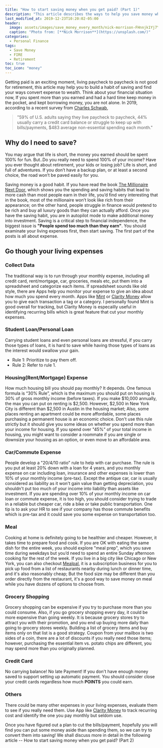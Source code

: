```yaml
---
title: "How to start saving money when you get paid? (Part 1)"
description: "This article describes the ways to help you save money when you get paid, and gives suggestions on how to cut your monthly bills and payment"
last_modified_at: 2019-12-23T10:20:02-05:00
header:
  image: assets/images/save_money_every_month/nick-morrison-FHnnjk1Yj7Y-unsplash.jpg
  caption: "Photo from: [**Nick Morrison**](https://unsplash.com/)"
categories:
  - Personal Finance
tags:
  - Save Money
  - FIRE
  - Retirement
toc: true
toc_icon: "money"
---
```

 
Getting paid is an exciting moment, living paycheck to paycheck is not good for retirement, this article may help you to build a habit of saving and find your ways convert expense to wealth.
Think about your financial situation now, If you spent more than you earned and had a hard time keep money in the pocket, and kept borrowing money, you are not alone. In 2019, according to a recent survey from [Charles Schwab](https://content.schwab.com/web/retail/public/about-schwab/Charles-Schwab-2019-Modern-Wealth-Survey-findings-0519-9JBP.pdf),
> "59% of U.S. adults saying they live paycheck to paycheck, 44% usually carry a credit card balance or struggle to keep up with bills/payments, $483 average non-essential spending each month."
 
## Why do I need to save?
 
You may argue that life is short, the money you earned should be spent 100% for fun. But..Do you really need to spend 100% of your income? Have you ever thought about retirement, your kids or losing job? Life is short, and full of adventures. If you don’t have a backup plan, or at least a second choice, the road won’t be paved easily for you.
 
Saving money is a good habit. If you have read the book [The Millionaire Next Door](https://www.amazon.com/Millionaire-Next-Door-Surprising-Americas/dp/1589795474), which shows you the spending and saving habits that lead to more cash than most people earn in their life, you’d find very interesting that in the book, most of the millionaire won’t look like rich from their appearance; on the other hand, people struggle in finance would pretend to be rich and buy all luxury goods than they can actually afford. Once you have the saving habit, you are in autopilot mode to make additional money into investment. Saving is a critical step to financial independence, the biggest issue is **"People spend too much than they earn"**. You should examinate your living expenses first, then start saving. The first part of the posts is all about expense.
 
## Go though your living expenses
 
### Collect Data
The traditional way is to run through your monthly expense, including all credit card, rent/mortgage, car, groceries, meals etc, put them into a spreadsheet and categorize each items. If spreadsheet sounds like old style, there are Apps help you monitor your expense to give an idea about how much you spend every month. Apps like [Mint](https://www.mint.com/) or [Clarity Money](https://www.marcus.com/us/en/clarity-money) allow you to give each transaction a tag or a category. I personally found Mint is good overall for tracking, but Clarity Money is especailly useful in identifying recurring bills which is great feature that cut your monthly expenses.
 
### Student Loan/Personal Loan
Carrying student loans and even personal loans are stressful, if you carry those types of loans, it is hard to save while having those types of loans as the interest would swallow your gain.
- Rule 1: Prioritize to pay them off.
- Rule 2: Refer to rule 1.
 
### Housing(Rent/Mortgage) Expense
How much housing bill you should pay monthly? It depends. One famous formula is “30% Rule”, which is the maximum you should put on housing is 30% of gross monthly income (before taxes). If you make $10,000 annually, the max you can put on renting is $2,500. However, $2,500 in New York City is different than $2,500 in Austin in the housing market; Also, some places renting an apartment could be more affordable, some places purchasing a permanent house is an economic choice. Don't use this rule strictly but it should give you some ideas on whether you spend more than your income for housing. If you spend over "45%" of your total income in housing, you might want to consider a roommate if you are single or downsize your housing as an option, or even move to an affordable area.
 
### Car/Commute Expense
People develop a "20/4/10 ratio" rule to help with car purchase. The rule is you put at least 20% down with a loan for 4 years, and you monthly expense on car including loan, insurance and other expenses is lower than 10% of your monthly income (pre-tax). Except the antique car, car is usually considered as liability as it won't gain value than getting depreciation, you shouldn't put too much of your income into liability than assets like investment. If you are spending over 10% of your monthly income on car loan or commute expense, it is too high, you should consider trying to trade in a reliable but cheaper car, ride a bike or take public transportation. One tip is to ask your HR to see if your company has those commute benefits which is pre-tax and it could save you some expense on transportation too.
 
### Meal
Cooking at home is definitely going to be healthier and cheaper. However, it takes time to prepare food and cook. If you are OK with eating the same dish for the entire week, you should explore "meal prep", which you save time during weekdays but you’d need to spend an entire Sunday afternoon cooking for the rest of the week. If you live in a big city like Chicago or New York, you can also checkout [Mealpal](https://www.mealpal.com/), it is a subscription business for you to pick up food from a list of restaurants nearby during lunch or dinner time, and it's also reasonably cheap; But the food size may be different than you order directly from the restaurant, it's a good way to save money on meal while you have dozens of options to choose from.
 
### Grocery Shopping
Grocery shopping can be expensive if you try to purchase more than you could consume. Also, if you go grocery shopping every day, it could be more expensive than going weekly. It is because grocery stores try to attract you with their promotion, and you end up buying more daily than going to grocery stores weekly. Building a list of grocery items and buy items only on that list is a good strategy. Coupon from your mailbox is two sides of a coin, there are a lot of discounts if you really need those items; however, purchasing the essential item vs. potato chips are different, you may spend more than you originally planned.

### Credit Card
No carrying balance! No late Payment! If you don't have enough money saved to support setting up automatic payment. You should consider close your credit cards regardless how much **POINTS** you could earn.
 
### Others
There could be many other expenses in your living expenses, evaluate them to see if you really need them. Use App like [Clarity Money](https://www.marcus.com/us/en/clarity-money) to track recurring cost and identify the one you pay monthly but seldom use. 
 
Once you have figured out a plan to cut the bills/payment, hopefully you will find you can put some money aside than spending them, so we can try to convert them into saving! We shall discuss more in detail in the following article -- How to start saving money when you get paid? (Part 2)
